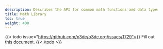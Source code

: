 ```yaml
---
description: Describes the API for common math functions and data types.
title: Math Library
toc: true
weight: 400
---
```


{{< todo issue="https://github.com/o3de/o3de.org/issues/1729">}}
Fill out this document.
{{< /todo >}}